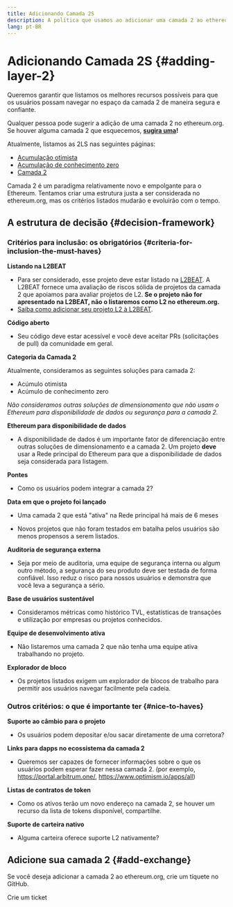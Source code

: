 ```yaml
---
title: Adicionando Camada 2S
description: A política que usamos ao adicionar uma camada 2 ao ethereum.org
lang: pt-BR
---
```


# Adicionando Camada 2S {#adding-layer-2}

Queremos garantir que listamos os melhores recursos possíveis para que os usuários possam navegar no espaço da camada 2 de maneira segura e confiante.

Qualquer pessoa pode sugerir a adição de uma camada 2 no ethereum.org. Se houver alguma camada 2 que esquecemos, **[sugira uma](https://github.com/ethereum/ethereum-org-website/issues/new?assignees=&labels=feature+%3Asparkles%3A%2Ccontent+%3Afountain_pen%3A&template=suggest_layer2.yaml)!**

Atualmente, listamos as 2LS nas seguintes páginas:

- [Acumulação otimista](/developers/docs/scaling/optimistic-rollups/)
- [Acumulação de conhecimento zero](/developers/docs/scaling/zk-rollups/)
- [Camada 2](/layer-2/)

Camada 2 é um paradigma relativamente novo e empolgante para o Ethereum. Tentamos criar uma estrutura justa a ser considerada no ethereum.org, mas os critérios listados mudarão e evoluirão com o tempo.

## A estrutura de decisão {#decision-framework}

### Critérios para inclusão: os obrigatórios {#criteria-for-inclusion-the-must-haves}

**Listando na L2BEAT**

- Para ser considerado, esse projeto deve estar listado na [L2BEAT](https://l2beat.com). A L2BEAT fornece uma avaliação de riscos sólida de projetos da camada 2 que apoiamos para avaliar projetos de L2. **Se o projeto não for apresentado na L2BEAT, não o listaremos como L2 no ethereum.org.**
- [ Saiba como adicionar seu projeto L2 à L2BEAT](https://github.com/l2beat/l2beat/blob/master/CONTRIBUTING.md).

**Código aberto**

- Seu código deve estar acessível e você deve aceitar PRs (solicitações de pull) da comunidade em geral.

**Categoria da Camada 2**

Atualmente, consideramos as seguintes soluções para camada 2:

- Acúmulo otimista
- Acúmulo de conhecimento zero

_Não consideramos outras soluções de dimensionamento que não usam o Ethereum para disponibilidade de dados ou segurança para a camada 2._

**Ethereum para disponibilidade de dados**

- A disponibilidade de dados é um importante fator de diferenciação entre outras soluções de dimensionamento e a camada 2. Um projeto **deve** usar a Rede principal do Ethereum para que a disponibilidade de dados seja considerada para listagem.

**Pontes**

- Como os usuários podem integrar a camada 2?

**Data em que o projeto foi lançado**

- Uma camada 2 que está "ativa" na Rede principal há mais de 6 meses

- Novos projetos que não foram testados em batalha pelos usuários são menos propensos a serem listados.

**Auditoria de segurança externa**

- Seja por meio de auditoria, uma equipe de segurança interna ou algum outro método, a segurança do seu produto deve ser testada de forma confiável. Isso reduz o risco para nossos usuários e demonstra que você leva a segurança a sério.

**Base de usuários sustentável**

- Consideramos métricas como histórico TVL, estatísticas de transações e utilização por empresas ou projetos conhecidos.

**Equipe de desenvolvimento ativa**

- Não listaremos uma camada 2 que não tenha uma equipe ativa trabalhando no projeto.

**Explorador de bloco**

- Os projetos listados exigem um explorador de blocos de trabalho para permitir aos usuários navegar facilmente pela cadeia.

### Outros critérios: o que é importante ter {#nice-to-haves}

**Suporte ao câmbio para o projeto**

- Os usuários podem depositar e/ou sacar diretamente de uma corretora?

**Links para dapps no ecossistema da camada 2**

- Queremos ser capazes de fornecer informações sobre o que os usuários podem esperar fazer nessa camada 2. (por exemplo, https://portal.arbitrum.one/, https://www.optimism.io/apps/all)

**Listas de contratos de token**

- Como os ativos terão um novo endereço na camada 2, se houver um recurso da lista de tokens disponível, compartilhe.

**Suporte de carteira nativo**

- Alguma carteira oferece suporte L2 nativamente?

## Adicione sua camada 2 {#add-exchange}

Se você deseja adicionar a camada 2 ao ethereum.org, crie um tíquete no GitHub.

<ButtonLink to="https://github.com/ethereum/ethereum-org-website/issues/new?assignees=&labels=feature+%3Asparkles%3A%2Ccontent+%3Afountain_pen%3A&template=suggest_layer2.yaml">
  Crie um ticket
</ButtonLink>
